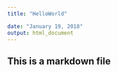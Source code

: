 ```yaml
---
title: "HelloWorld"

date: "January 19, 2018"
output: html_document
---
```



## This is a markdown file


